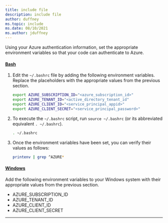 ```yaml
---
title: include file
description: include file
author: duffney
ms.topic: include
ms.date: 08/10/2021
ms.author: jduffney
---
```


Using your Azure authentication information, set the appropriate environment variables so that your code can authenticate to Azure.

#### [Bash](#tab/bash)

1. Edit the `~/.bashrc` file by adding the following environment variables. Replace the placeholders with the appropriate values from the previous section.

    ```bash
    export AZURE_SUBSCRIPTION_ID="<azure_subscription_id>"
    export AZURE_TENANT_ID="<active_directory_tenant_id"
    export AZURE_CLIENT_ID="<service_principal_appid>"
    export AZURE_CLIENT_SECRET="<service_principal_password>"
    ```

1. To execute the `~/.bashrc` script, run `source ~/.bashrc` (or its abbreviated equivalent `. ~/.bashrc`).

    ```bash
    . ~/.bashrc
    ```

1. Once the environment variables have been set, you can verify their values as follows:

    ```bash
    printenv | grep ^AZURE*
    ```

#### [Windows](#tab/windows)

Add the following environment variables to your Windows system with their appropriate values from the previous section.

- AZURE_SUBSCRIPTION_ID
- AZURE_TENANT_ID
- AZURE_CLIENT_ID
- AZURE_CLIENT_SECRET

----
